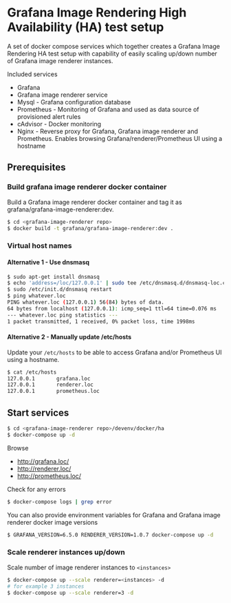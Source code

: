 # Grafana Image Rendering High Availability (HA) test setup

A set of docker compose services which together creates a Grafana Image Rendering HA test setup with capability of easily
scaling up/down number of Grafana image renderer instances.

Included services

* Grafana
* Grafana image renderer service
* Mysql - Grafana configuration database
* Prometheus - Monitoring of Grafana and used as data source of provisioned alert rules
* cAdvisor - Docker monitoring
* Nginx - Reverse proxy for Grafana, Grafana image renderer and Prometheus. Enables browsing Grafana/renderer/Prometheus UI using a hostname

## Prerequisites

### Build grafana image renderer docker container

Build a Grafana image renderer docker container and tag it as grafana/grafana-image-renderer:dev.

```bash
$ cd <grafana-image-renderer repo>
$ docker build -t grafana/grafana-image-renderer:dev .
```

### Virtual host names

#### Alternative 1 - Use dnsmasq

```bash
$ sudo apt-get install dnsmasq
$ echo 'address=/loc/127.0.0.1' | sudo tee /etc/dnsmasq.d/dnsmasq-loc.conf > /dev/null
$ sudo /etc/init.d/dnsmasq restart
$ ping whatever.loc
PING whatever.loc (127.0.0.1) 56(84) bytes of data.
64 bytes from localhost (127.0.0.1): icmp_seq=1 ttl=64 time=0.076 ms
--- whatever.loc ping statistics ---
1 packet transmitted, 1 received, 0% packet loss, time 1998ms
```

#### Alternative 2 - Manually update /etc/hosts

Update your `/etc/hosts` to be able to access Grafana and/or Prometheus UI using a hostname.

```bash
$ cat /etc/hosts
127.0.0.1       grafana.loc
127.0.0.1       renderer.loc
127.0.0.1       prometheus.loc
```

## Start services

```bash
$ cd <grafana-image-renderer repo>/devenv/docker/ha
$ docker-compose up -d
```

Browse
* http://grafana.loc/
* http://renderer.loc/
* http://prometheus.loc/

Check for any errors

```bash
$ docker-compose logs | grep error
```

You can also provide environment variables for Grafana and Grafana image renderer docker image versions

```bash
$ GRAFANA_VERSION=6.5.0 RENDERER_VERSION=1.0.7 docker-compose up -d
```

### Scale renderer instances up/down

Scale number of image renderer instances to `<instances>`

```bash
$ docker-compose up --scale renderer=<instances> -d
# for example 3 instances
$ docker-compose up --scale renderer=3 -d
```
